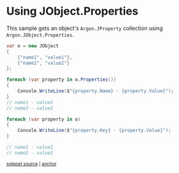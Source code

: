 # Using JObject.Properties

This sample gets an object's `Argon.JProperty` collection using `Argon.JObject.Properties`.

<!-- snippet: JObjectProperties -->
<a id='snippet-jobjectproperties'></a>
```cs
var o = new JObject
{
    {"name1", "value1"},
    {"name2", "value2"}
};

foreach (var property in o.Properties())
{
    Console.WriteLine($"{property.Name} - {property.Value}");
}
// name1 - value1
// name2 - value2

foreach (var property in o)
{
    Console.WriteLine($"{property.Key} - {property.Value}");
}

// name1 - value1
// name2 - value2
```
<sup><a href='/src/Tests/Documentation/Samples/Linq/JObjectProperties.cs#L12-L35' title='Snippet source file'>snippet source</a> | <a href='#snippet-jobjectproperties' title='Start of snippet'>anchor</a></sup>
<!-- endSnippet -->

